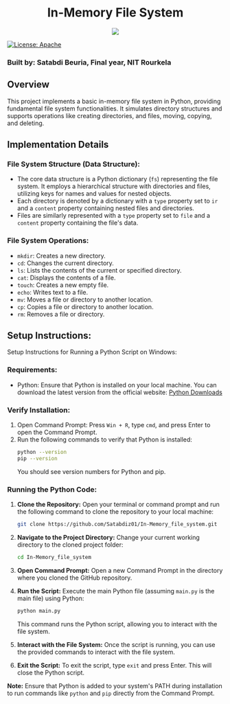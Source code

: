 
<h1 align='center'> In-Memory File System </h1>
<p align='center'>
<img src='http://ForTheBadge.com/images/badges/built-with-love.svg'>
</p>

[![License: Apache](https://img.shields.io/badge/License-Apache%202.0-blue.svg)](https://www.apache.org/licenses/LICENSE-2.0)

### Built by: Satabdi Beuria, Final year, NIT Rourkela

## Overview

This project implements a basic in-memory file system in Python, providing fundamental file system functionalities. It simulates directory structures and supports operations like creating directories, and files, moving, copying, and deleting.

## Implementation Details

### File System Structure (Data Structure):
- The core data structure is a Python dictionary (`fs`) representing the file system. It employs a hierarchical structure with directories and files, utilizing keys for names and values for nested objects.
- Each directory is denoted by a dictionary with a `type` property set to `ir` and a `content` property containing nested files and directories.
- Files are similarly represented with a `type` property set to `file` and a `content` property containing the file's data.

### File System Operations:
- `mkdir`: Creates a new directory.
- `cd`: Changes the current directory.
- `ls`: Lists the contents of the current or specified directory.
- `cat`: Displays the contents of a file.
- `touch`: Creates a new empty file.
- `echo`: Writes text to a file.
- `mv`: Moves a file or directory to another location.
- `cp`: Copies a file or directory to another location.
- `rm`: Removes a file or directory.

## Setup Instructions:
Setup Instructions for Running a Python Script on Windows:

### Requirements:
- Python: Ensure that Python is installed on your local machine. You can download the latest version from the official website: [Python Downloads](https://www.python.org/downloads/)

### Verify Installation:
1. Open Command Prompt: Press `Win + R`, type `cmd`, and press Enter to open the Command Prompt.
2. Run the following commands to verify that Python is installed:
   ```bash
   python --version
   pip --version
   ```
   You should see version numbers for Python and pip.

### Running the Python Code:
1. **Clone the Repository:**
   Open your terminal or command prompt and run the following command to clone the repository to your local machine:
   ```bash
   git clone https://github.com/Satabdiz01/In-Memory_file_system.git
   ```

2. **Navigate to the Project Directory:**
   Change your current working directory to the cloned project folder:
   ```bash
   cd In-Memory_file_system
   ```

3. **Open Command Prompt:**
   Open a new Command Prompt in the directory where you cloned the GitHub repository.

4. **Run the Script:**
   Execute the main Python file (assuming `main.py` is the main file) using Python:
   ```bash
   python main.py
   ```
   This command runs the Python script, allowing you to interact with the file system.

5. **Interact with the File System:**
   Once the script is running, you can use the provided commands to interact with the file system.

6. **Exit the Script:**
   To exit the script, type `exit` and press Enter. This will close the Python script.

**Note:** Ensure that Python is added to your system's PATH during installation to run commands like `python` and `pip` directly from the Command Prompt.
